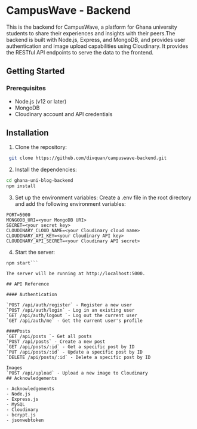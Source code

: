 
# CampusWave - Backend

This is the backend for CampusWave, a platform for Ghana university students to share their experiences and insights with their peers.The backend is built with Node.js, Express, and MongoDB, and provides user authentication and image upload capabilities using Cloudinary.
It provides the RESTful API endpoints to serve the data to the frontend.




## Getting Started
### Prerequisites
- Node.js (v12 or later)
- MongoDB
- Cloudinary account and API credentials

## Installation

1. Clone the repository:

```bash
 git clone https://github.com/divquan/campuswave-backend.git

```

2. Install the dependencies:
```bash
cd ghana-uni-blog-backend
npm install
```

3. Set up the environment variables:
Create a .env file in the root directory and add the following environment variables:

```env
PORT=5000
MONGODB_URI=<your MongoDB URI>
SECRET=<your secret key>
CLOUDINARY_CLOUD_NAME=<your Cloudinary cloud name>
CLOUDINARY_API_KEY=<your Cloudinary API key>
CLOUDINARY_API_SECRET=<your Cloudinary API secret>
```

4. Start the server:
``` node
npm start```

The server will be running at http://localhost:5000.
    
## API Reference

#### Authentication

`POST /api/auth/register` - Register a new user
`POST /api/auth/login` - Log in an existing user
`GET /api/auth/logout `- Log out the current user
`GET /api/auth/me` - Get the current user's profile

####Posts
`GET /api/posts `- Get all posts
`POST /api/posts` - Create a new post
`GET /api/posts/:id` - Get a specific post by ID
`PUT /api/posts/:id` - Update a specific post by ID
`DELETE /api/posts/:id` - Delete a specific post by ID

Images
`POST /api/upload` - Upload a new image to Cloudinary
## Acknowledgements

- Acknowledgements
- Node.js
- Express.js
- MySQL
- Cloudinary
- bcrypt.js
- jsonwebtoken


